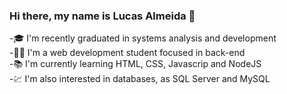 ### Hi there, my name is Lucas Almeida 👋


-🎓 I'm recently graduated in systems analysis and development <br>
-👨‍💻 I'm a web development student focused in back-end <br> 
-📚 I'm currently learning HTML, CSS, Javascrip and NodeJS <br>
-💹 I'm also interested in databases, as SQL Server and MySQL 



